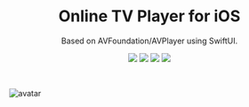 # <div align=center> Online TV Player for iOS </div>
<div align=center> Based on AVFoundation/AVPlayer using SwiftUI. </div>

<p align="center">
<a href="https://developer.apple.com/swift"><img src="https://img.shields.io/badge/language-Swift%205-f48041.svg?style=flat"></a>
<a href="https://developer.apple.com/swiftui"><img src="https://img.shields.io/badge/framework-SwiftUI-blue.svg?style=flat"></a>
<a href="https://developer.apple.com/ios"><img src="https://img.shields.io/badge/platform-iOS%2013%2b-blue.svg?style=flat"></a>
<a href="https://github.com/cy8018/TVPlayer.iOS/blob/master/LICENSE"><img src="http://img.shields.io/badge/license-MIT-lightgrey.svg?style=flat"></a>
</p>
<br/>

![avatar](https://raw.githubusercontent.com/cy8018/Resources/master/tv/snapshot/snapshot_ios_tv_1.png)
